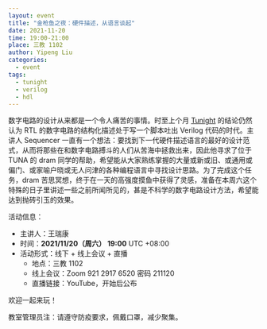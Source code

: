 ```yaml
---
layout: event
title: "金枪鱼之夜：硬件描述，从语言谈起"
date: 2021-11-20
time: 19:00-21:00
place: 三教 1102
author: Yipeng Liu
categories:
  - event
tags:
  - tunight
  - verilog
  - hdl
---
```


数字电路的设计从来都是一个令人痛苦的事情。时至上个月 [Tunight](/event/2021/verilog/) 的结论仍然认为 RTL 的数字电路的结构化描述处于写一个脚本吐出 Verilog 代码的时代。主讲人 Sequencer 一直有一个想法：要找到下一代硬件描述语言的最好的设计范式，从而将那些在和数字电路搏斗的人们从苦海中拯救出来，因此他寻求了位于 TUNA 的 dram 同学的帮助，希望能从大家熟练掌握的大量或新或旧、或通用或偏门、或家喻户晓或无人问津的各种编程语言中寻找设计思路。为了完成这个任务，dram 苦思冥想，终于在一天的高强度摸鱼中获得了灵感，准备在本周六这个特殊的日子里讲述一些之前所闻所见的，甚是不科学的数字电路设计方法，希望能达到抛砖引玉的效果。

活动信息：

* 主讲人：王瑞康
* 时间：**2021/11/20（周六） 19:00** UTC +08:00
* 活动形式：线下 + 线上会议 + 直播
  * 地点：三教 1102
  * 线上会议：Zoom 921 2917 6520 密码 211120
  * 直播链接：YouTube，开始后公布

欢迎一起来玩！

教室管理员注：请遵守防疫要求，佩戴口罩，减少聚集。

